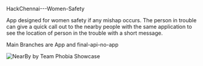 HackChennai---Women-Safety



App designed for women safety if any mishap occurs. The person in trouble can give a quick call out to the nearby people with the same application to see the location of person in the trouble with a short message.

Main Branches are App and final-api-no-app

![NearBy by Team Phobia Showcase](https://user-images.githubusercontent.com/41248639/124384917-23283a00-dcf1-11eb-8e7b-1e19ad420e6d.jpg)

